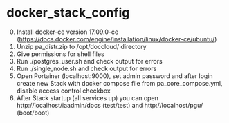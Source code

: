 # docker_stack_config

0. Install docker-ce version 17.09.0-ce (https://docs.docker.com/engine/installation/linux/docker-ce/ubuntu/)
1. Unzip pa_distr.zip to /opt/doccloud/ directory
2. Give permissions for shell files
3. Run ./postgres_user.sh and check output for errors
4. Run ./single_node.sh and check output for errors
5. Open Portainer (localhost:9000), set admin password and after login create new Stack with docker compose file from pa_core_compose.yml, disable access control checkbox
6. After Stack startup (all services up) you can open http://localhost/iaadmin/docs (test/test) and http://localhost/pgu/ (boot/boot)